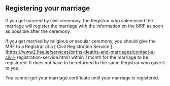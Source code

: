 ##  Registering your marriage

If you get married by civil ceremony, the Registrar who solemnised the
marriage will register the marriage with the information on the MRF as soon as
possible after the ceremony.

If you get married by religious or secular ceremony, you should give the MRF
to a Registrar at a [ Civil Registration Service
](https://www2.hse.ie/services/births-deaths-and-marriages/contact-a-civil-
registration-service.html) within 1 month for the marriage to be registered.
It does not have to be returned to the same Registrar who gave it to you.

You cannot get your marriage certificate until your marriage is registered.
